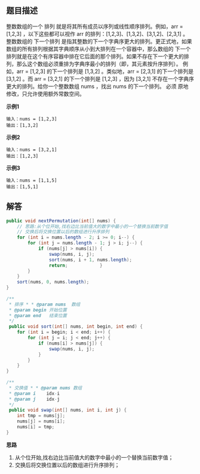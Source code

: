 ## 题目描述
整数数组的一个 排列 就是将其所有成员以序列或线性顺序排列。例如，arr = [1,2,3] ，以下这些都可以视作 arr 的排列：[1,2,3]、[1,3,2]、[3,1,2]、[2,3,1] 。 整数数组的 下一个排列 是指其整数的下一个字典序更大的排列。更正式地，如果数组的所有排列根据其字典顺序从小到大排列在一个容器中，那么数组的 下一个排列就是在这个有序容器中排在它后面的那个排列。如果不存在下一个更大的排列，那么这个数组必须重排为字典序最小的排列（即，其元素按升序排列）。 例如，arr = [1,2,3] 的下一个排列是 [1,3,2] 。类似地，arr = [2,3,1] 的下一个排列是 [3,1,2] 。而 arr = [3,2,1] 的下一个排列是 [1,2,3] ，因为 [3,2,1] 不存在一个字典序更大的排列。给你一个整数数组 nums ，找出 nums 的下一个排列。 必须 原地 修改，只允许使用额外常数空间。

**示例1**
```
输入：nums = [1,2,3]  
输出：[1,3,2]
```

**示例2**
```
输入：nums = [3,2,1]  
输出：[1,2,3]
```

**示例3**
```
输入：nums = [1,1,5]  
输出：[1,5,1]
```

## 解答
```java
public void nextPermutation(int[] nums) {  
    // 思路:从个位开始,找右边比当前值大的数字中最小的一个替换当前数字值  
    // 交换后将交换位置以后的数组进行升序排列    
    for (int i = nums.length - 2; i >= 0; i--) {  
        for (int j = nums.length - 1; j > i; j--) {  
            if (nums[j] > nums[i]) {  
                swap(nums, i, j);  
                sort(nums, i + 1, nums.length);  
                return;            }  
        }  
    }  
    sort(nums, 0, nums.length);  
}  
  
/**  
 * 排序 * * @param nums  数组  
 * @param begin 开始位置  
 * @param end   结束位置  
 */
 public void sort(int[] nums, int begin, int end) {  
    for (int i = begin; i < end; i++) {  
        for (int j = i; j < end; j++) {  
            if (nums[i] > nums[j]) {  
                swap(nums, i, j);  
            }  
        }  
    }  
}  
  
/**  
 * 交换值 * * @param nums 数组  
 * @param i    idx-i  
 * @param j    idx-j  
 */
 public void swap(int[] nums, int i, int j) {  
    int tmp = nums[j];  
    nums[j] = nums[i];  
    nums[i] = tmp;  
}
```

**思路**
1. 从个位开始,找右边比当前值大的数字中最小的一个替换当前数字值；
2. 交换后将交换位置以后的数组进行升序排列；